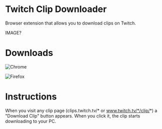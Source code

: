 # Twitch Clip Downloader
Browser extension that allows you to download clips on Twitch.

IMAGE? 

# Downloads

![Chrome](https://chrome.google.com/webstore/detail/twitch-clip-downloader/klkjnhemebjdikndlpknonjedeefkedk?)

![Firefox](https://addons.mozilla.org/en-US/firefox/addon/twitchclipdownloader)

# Instructions

When you visit any clip page (clips.twitch.tv/* or www.twitch.tv/*/clip/*) a "Download Clip" button appears. When you click it, the clip starts downloading to your PC.
